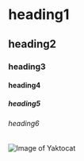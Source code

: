  # heading1
 ## heading2
 ### heading3
 #### heading4
 ##### heading5
 ###### heading6

![Image of Yaktocat](https://octodex.github.com/images/yaktocat.png)
